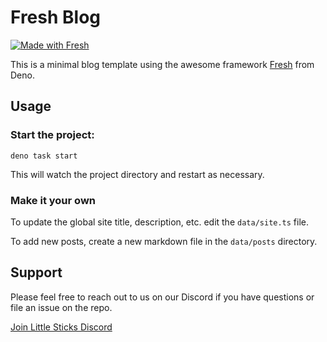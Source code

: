 # Fresh Blog

[![Made with Fresh](https://fresh.deno.dev/fresh-badge-dark.svg)](https://fresh.deno.dev)

This is a minimal blog template using the awesome framework
[Fresh](https://fresh.deno.dev) from Deno.

## Usage

### Start the project:

```
deno task start
```

This will watch the project directory and restart as necessary.

### Make it your own

To update the global site title, description, etc. edit the `data/site.ts` file.

To add new posts, create a new markdown file in the `data/posts` directory.

## Support

Please feel free to reach out to us on our Discord if you have questions or file
an issue on the repo.

[Join Little Sticks Discord](https://littlesticks.dev/discord)
